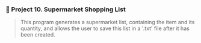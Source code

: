### 📎 Project 10. Supermarket Shopping List
> This program generates a supermarket list, containing the item and its quantity, and allows the user to save this list in a '.txt' file after it has been created.
